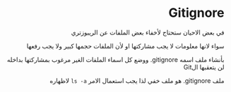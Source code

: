 ﻿<div dir = rtl >

# Gitignore

في بعض الاحيان ستحتاج لأخفاء بعض الملفات عن الريبوزتري

سواء لانها معلومات لا يجب مشاركتها او لأن الملفات حجمها كبير ولا يجب رفعها

 بأنشاء ملف اسمه gitignore. ووضع كل اسماء الملفات الغير مرغوب بمشاركتها بداخله لن يتعقبها الGit 

ملف gitignore. هو ملف خفي لذا يجب استعمال الامر `ls -a` لاظهاره

 </dir>
